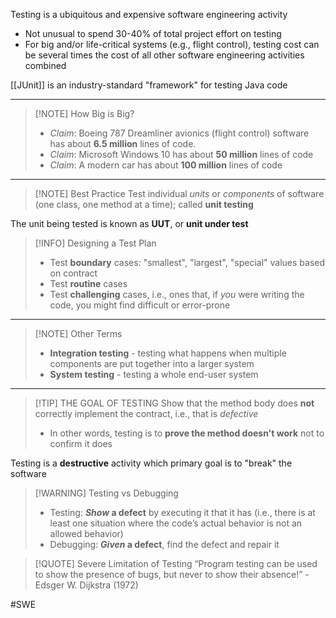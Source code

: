 Testing is a ubiquitous and expensive software engineering activity
- Not unusual to spend 30-40% of total project effort on testing
- For big and/or life-critical systems (e.g., flight control), testing cost can be several times the cost of all other software engineering activities combined

[[JUnit]] is an industry-standard "framework" for testing Java code 

---

> [!NOTE] How Big is Big?
> - *Claim*: Boeing 787 Dreamliner avionics (flight control) software has about **6.5 million** lines of code.
> - *Claim*: Microsoft Windows 10 has about **50 million** lines of code
> - *Claim*: A modern car has about **100 million** lines of code

---

> [!NOTE] Best Practice
> Test individual *units* or *components* of software (one class, one method at a time); called **unit testing**

The unit being tested is known as **UUT**, or **unit under test**

> [!INFO] Designing a Test Plan
> - Test **boundary** cases: "smallest", "largest", "special" values based on contract
> - Test **routine** cases
> - Test **challenging** cases, i.e., ones that, if *you* were writing the code, you might find difficult or error-prone

---

> [!NOTE] Other Terms
> - **Integration testing** - testing what happens when multiple components are put together into a larger system
> - **System testing** - testing a whole end-user system

---

> [!TIP] THE GOAL OF TESTING
> Show that the method body does **not** correctly implement the contract, i.e., that is *defective*
> - In other words, testing is to **prove the method doesn't work** not to confirm it does

Testing is a **destructive** activity which primary goal is to "break" the software

> [!WARNING] Testing vs Debugging
> - Testing: ***Show* a defect** by executing it that it has  (i.e., there is at least one situation where the code’s actual behavior is not an allowed behavior)
> - Debugging: ***Given* a defect**, find the defect and repair it


> [!QUOTE] Severe Limitation of Testing
> “Program testing can be used to show the presence of bugs, but never to show their absence!” 
> \- Edsger W. Dijkstra (1972)


#SWE